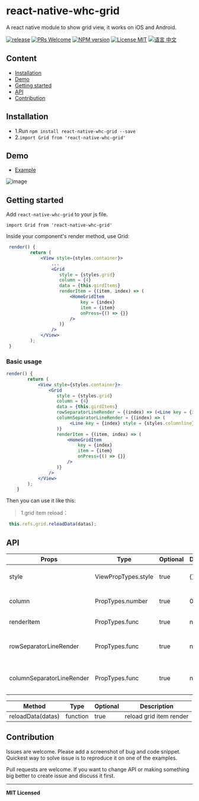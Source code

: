 # react-native-whc-grid
A react native module to show grid view, it works on iOS and Android.

[ ![release](https://img.shields.io/github/release/netyouli/react-native-whc-grid.svg?maxAge=2592000?style=flat-square)](https://github.com/netyouli/react-native-whc-grid/releases)
[ ![PRs Welcome](https://img.shields.io/badge/PRs-Welcome-brightgreen.svg)](https://github.com/netyouli/react-native-whc-grid/pulls)
[ ![NPM version](http://img.shields.io/npm/v/react-native-whc-grid.svg?style=flat)](https://www.npmjs.com/package/react-native-whc-grid)
[![License MIT](http://img.shields.io/badge/license-MIT-orange.svg?style=flat)](https://raw.githubusercontent.com/crazycodeboy/react-native-whc-grid/master/LICENSE)
[ ![语言 中文](https://img.shields.io/badge/语言-中文-yellow.svg)](https://github.com/netyouli/react-native-whc-grid/blob/master/README.zh.md)



## Content

- [Installation](#installation)
- [Demo](#demo)
- [Getting started](#getting-started)
- [API](#api)
- [Contribution](#contribution)

## Installation

* 1.Run `npm install react-native-whc-grid --save`
* 2.`import Grid from 'react-native-whc-grid'`

## Demo  
* [Example](https://github.com/netyouli/react-native-whc-grid/tree/master/example)

![image](https://github.com/netyouli/react-native-whc-grid/blob/master/example/screenshots/react-native-whc-gird.jpg)

## Getting started  

Add `react-native-whc-grid` to your js file.

`import Grid from 'react-native-whc-grid'`

Inside your component's render method, use Grid:

```jsx
 render() {
         return (
             <View style={styles.container}>
                 ...
                 <Grid
                    style = {styles.grid}
                    column = {4}
                    data = {this.girdItems}
                    renderItem = {(item, index) => (
                        <HomeGridItem
                            key = {index}
                            item = {item}
                            onPress={() => {}}
                        />
                    )}
                 />
             </View>
         );
 }

```

### Basic usage

```jsx
render() {
        return (
            <View style={styles.container}>
                <Grid
                   style = {styles.grid}
                   column = {4}
                   data = {this.girdItems}
                   rowSeparatorLineRender = {(index) => (<Line key = {index} />)}
                   columnSeparatorLineRender = {(index) => (
                        <Line key = {index} style = {styles.columnline}/>
                   )}
                   renderItem = {(item, index) => (
                       <HomeGridItem
                           key = {index}
                           item = {item}
                           onPress={() => {}}
                       />
                   )}
                />
            </View>
        );
    }
```

Then you can use it like this:
>1.grid item reload：

```jsx
 this.refs.grid.reloadData(datas);
```

## API

Props              | Type     | Optional | Default     | Description
----------------- | -------- | -------- | ----------- | -----------
style |  ViewPropTypes.style |true | {}  | Custom default grid style
column  | PropTypes.number  | true | 0  |   Set grid column count
renderItem  | PropTypes.func  | true | null  |   Render gird item
rowSeparatorLineRender  | PropTypes.func  | true | null  |   Render grid row separator line
columnSeparatorLineRender  | PropTypes.func  | true | null  |   Render grid column separator line



Method   |  Type     | Optional | Description
----------------- | -------- | -------- | -----------
reloadData(datas)   | function | true | reload grid item render


## Contribution

Issues are welcome. Please add a screenshot of bug and code snippet. Quickest way to solve issue is to reproduce it on one of the examples.

Pull requests are welcome. If you want to change API or making something big better to create issue and discuss it first.

---

**MIT Licensed**
